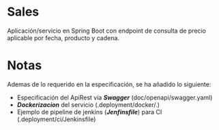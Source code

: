 # Sales

Aplicación/servicio en Spring Boot con endpoint de consulta de precio aplicable por fecha, producto y cadena.

# Notas

Ademas de lo requerido en la especificación, se ha añadido lo siguiente:

- Especificación del ApiRest vía **_Swagger_** (doc/openapi/swagger.yaml)
- **_Dockerizacion_** del servicio (.deployment/docker/.)
- Ejemplo de pipeline de jenkins (**_Jenfinsfile_**) para CI (.deployment/ci/Jenkinsfile)
